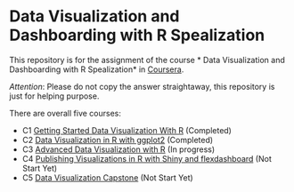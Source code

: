 # Data Visualization and Dashboarding with R Spealization
This repository is for the assignment of the course * Data Visualization and Dashboarding with R Spealization* in [Coursera](https://www.coursera.org/specializations/jhu-data-visualization-dashboarding-with-r).

*Attention*: Please do not copy the answer straightaway, this repository is just for helping purpose.

There are overall five courses:
- C1 [Getting Started Data Visualization With R](https://github.com/Jessica0410/Data-Visualization-and-Dashboarding-with-R-Spealization/tree/main/Course%201) (Completed)
- C2 [Data Visualization in R with ggplot2](https://github.com/Jessica0410/Data-Visualization-and-Dashboarding-with-R-Spealization/tree/main/Course2) (Completed)
- C3 [Advanced Data Visualization with R](https://github.com/Jessica0410/Data-Visualization-and-Dashboarding-with-R-Spealization/tree/main/Course3) (In progress)
- C4 [Publishing Visualizations in R with Shiny and flexdashboard]() (Not Start Yet)
- C5 [Data Visualization Capstone]() (Not Start Yet)


